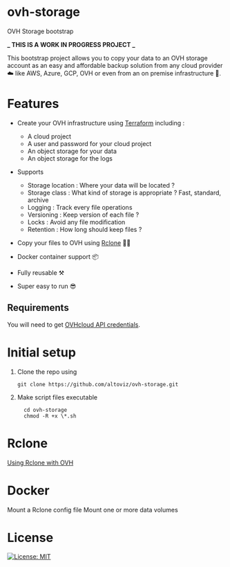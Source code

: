 # ovh-storage

OVH Storage bootstrap

**_ THIS IS A WORK IN PROGRESS PROJECT _**

This bootstrap project allows you to copy your data to an OVH storage account as an easy and affordable backup solution from any cloud provider ☁️ like AWS, Azure, GCP, OVH or even from an on premise infrastructure 🏢.

# Features

- Create your OVH infrastructure using [Terraform](https://terraform.io) including :

  - A cloud project
  - A user and password for your cloud project
  - An object storage for your data
  - An object storage for the logs

- Supports

  - Storage location : Where your data will be located ?
  - Storage class : What kind of storage is appropriate ? Fast, standard, archive
  - Logging : Track every file operations
  - Versioning : Keep version of each file ?
  - Locks : Avoid any file modification
  - Retention : How long should keep files ?

- Copy your files to OVH using [Rclone](https://rclone.org) 🐏🐏
- Docker container support 📦
- Fully reusable ⚒️
- Super easy to run 😎

## Requirements

You will need to get [OVHcloud API credentials](https://help.ovhcloud.com/csm/en-api-getting-started-ovhcloud-api?id=kb_article_view&sysparm_article=KB0042777).

# Initial setup

1. Clone the repo using

   ```
   git clone https://github.com/altoviz/ovh-storage.git
   ```

2. Make script files executable

   ```
     cd ovh-storage
     chmod -R +x \*.sh
   ```

# Rclone

[Using Rclone with OVH](https://help.ovhcloud.com/csm/en-public-cloud-storage-s3-rclone?id=kb_article_view&sysparm_article=KB0047458)

# Docker

Mount a Rclone config file
Mount one or more data volumes

# License

[![License: MIT](https://img.shields.io/badge/License-MIT-yellow.svg)](LICENSE)
